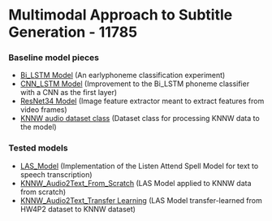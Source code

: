 # Multimodal Approach to Subtitle Generation - 11785
### Baseline model pieces

* [Bi_LSTM Model](https://github.com/IDL-Project/baseline_model/blob/main/Bi_LSTM_model.ipynb) (An earlyphoneme classification experiment)
* [CNN_LSTM Model](https://github.com/IDL-Project/baseline_model/blob/main/CNN_LSTM_model.ipynb) (Improvement to the Bi_LSTM phoneme classifier with a CNN as the first layer)
* [ResNet34 Model](https://github.com/IDL-Project/baseline_model/blob/main/Resnet34.ipynb) (Image feature extractor meant to extract features from video frames)
* [KNNW audio dataset class](https://github.com/IDL-Project/baseline_model/blob/main/KNNW_Audio_Dataset_Class.ipynb) (Dataset class for processing KNNW data to the model)

### Tested models
* [LAS_Model](https://github.com/IDL-Project/baseline_model/blob/main/LAS_Model.ipynb) (Implementation of the Listen Attend Spell Model for text to speech transcription)
* [KNNW_Audio2Text_From_Scratch](https://github.com/IDL-Project/baseline_model/blob/main/KNNW_Audio2Text_From_Scratch.ipynb) (LAS Model applied to KNNW data from scratch)
* [KNNW_Audio2Text_Transfer Learning](https://github.com/IDL-Project/baseline_model/blob/main/KNNW_Audio2Text_Transfer_Learning.ipynb) (LAS Model transfer-learned from HW4P2 dataset to KNNW dataset)
